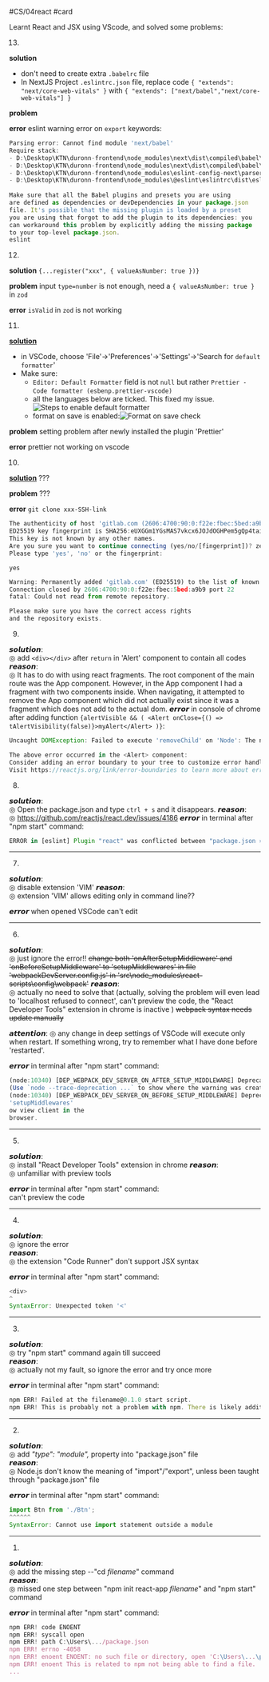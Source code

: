 #CS/04react #card
  
Learnt React and JSX using VScode, and solved some problems:  

13. 
**solution**
- don't need to create extra `.babelrc` file
- In NextJS Project `.eslintrc.json` file, replace code `{ "extends": "next/core-web-vitals" }` with `{ "extends": ["next/babel","next/core-web-vitals"] }`

**problem**

**error**
eslint warning error on `export` keywords:
```javascript
Parsing error: Cannot find module 'next/babel'  
Require stack:  
- D:\Desktop\KTN\duronn-frontend\node_modules\next\dist\compiled\babel\bundle.js  
- D:\Desktop\KTN\duronn-frontend\node_modules\next\dist\compiled\babel\eslint-parser.js  
- D:\Desktop\KTN\duronn-frontend\node_modules\eslint-config-next\parser.js  
- D:\Desktop\KTN\duronn-frontend\node_modules\@eslint\eslintrc\dist\eslintrc.cjs  
  
Make sure that all the Babel plugins and presets you are using  
are defined as dependencies or devDependencies in your package.json  
file. It's possible that the missing plugin is loaded by a preset  
you are using that forgot to add the plugin to its dependencies: you  
can workaround this problem by explicitly adding the missing package  
to your top-level package.json.
eslint
```

12. 
**solution**
`{...register("xxx", { valueAsNumber: true })}`

**problem**
input `type=number` is not enough, need a `{ valueAsNumber: true }` in `zod`

**error**
`isValid` in `zod` is not working

11. 
[**solution**](https://stackoverflow.com/questions/52586965/why-does-prettier-not-format-code-in-vs-code)  
- in VSCode, choose 'File'→'Preferences'→'Settings'→'Search for `default formatter`'
- Make sure: 
	- `Editor: Default Formatter` field is not `null` but rather `Prettier - Code formatter (esbenp.prettier-vscode)` 
	- all the languages below are ticked. This fixed my issue.![Steps to enable default formatter](https://i.stack.imgur.com/DINkP.png)
	- format on save is enabled:![Format on save check](https://i.stack.imgur.com/xBmiH.png)

**problem**
setting problem after newly installed the plugin 'Prettier'

**error**
prettier not working on vscode

10. 
[**solution**](https://forum.gitlab.com/t/the-authenticity-of-host-gitlab-com-54-93-71-23-cant-be-established/916/15) 
???

**problem**
???

**error**
`git clone xxx-SSH-link`
```javascript
The authenticity of host 'gitlab.com (2606:4700:90:0:f22e:fbec:5bed:a9b9)' can't be established.
ED25519 key fingerprint is SHA256:eUXGGm1YGsMAS7vkcx6JOJdOGHPem5gQp4taiCfCLB8.
This key is not known by any other names.
Are you sure you want to continue connecting (yes/no/[fingerprint])? zes
Please type 'yes', 'no' or the fingerprint: 
```
`yes`
```javascript
Warning: Permanently added 'gitlab.com' (ED25519) to the list of known hosts.
Connection closed by 2606:4700:90:0:f22e:fbec:5bed:a9b9 port 22
fatal: Could not read from remote repository.

Please make sure you have the correct access rights
and the repository exists.
```

9. 
𝙨𝙤𝙡𝙪𝙩𝙞𝙤𝙣:  
◎ add `<div></div>` after `return` in 'Alert' component to contain all codes
𝙧𝙚𝙖𝙨𝙤𝙣:  
◎ It has to do with using react fragments. The root component of the main route was the App component. However, in the App component I had a fragment with two components inside. When navigating, it attempted to remove the App component which did not actually exist since it was a fragment which does not add to the actual dom.
𝙚𝙧𝙧𝙤𝙧 in console of chrome after adding function `{alertVisible && ( <Alert onClose={() => tAlertVisibility(false)}>myAlert</Alert> )}`:
```JavaScript
Uncaught DOMException: Failed to execute 'removeChild' on 'Node': The node to be removed is not a child of this node.

The above error occurred in the <Alert> component:
Consider adding an error boundary to your tree to customize error handling behavior.
Visit https://reactjs.org/link/error-boundaries to learn more about error boundaries.
```

8. 
𝙨𝙤𝙡𝙪𝙩𝙞𝙤𝙣:  
◎ Open the package.json and type `ctrl + s` and it disappears.
𝙧𝙚𝙖𝙨𝙤𝙣:  
◎ https://github.com/reactjs/react.dev/issues/4186
𝙚𝙧𝙧𝙤𝙧 in terminal after "npm start" command:  
```javascript
ERROR in [eslint] Plugin "react" was conflicted between "package.json » eslint-config-react-app » C:\Users\hellowlee\Desktop\js\jobify\client\node_modules\eslint-config-react-app\base.js" and "BaseConfig » C:\Users\hellowlee\Desktop\js\JOBIFY\client\node_modules\eslint-config-react-app\base.js". 
```


---
7. 
𝙨𝙤𝙡𝙪𝙩𝙞𝙤𝙣:  
◎ disable extension 'VIM'
𝙧𝙚𝙖𝙨𝙤𝙣:  
◎ extension 'VIM' allows editing only in command line??
  
𝙚𝙧𝙧𝙤𝙧 when opened VSCode
can't edit

---
6. 
𝙨𝙤𝙡𝙪𝙩𝙞𝙤𝙣:  
◎ just ignore the error!!
 ~~change both 'onAfterSetupMiddleware' and 'onBeforeSetupMiddleware' to 'setupMiddlewares' in file 'webpackDevServer.config.js' in 'src\node_modules\react-scripts\config\webpack'~~ 
𝙧𝙚𝙖𝙨𝙤𝙣:  
◎ actually no need to solve that (actually, solving the problem will even lead to 'localhost refused to connect', can't preview the code, the "React Developer Tools" extension in chrome is inactive )
~~webpack syntax needs update manually~~

𝙖𝙩𝙩𝙚𝙣𝙩𝙞𝙤𝙣: 
◎ any change in deep settings of VSCode will execute only when restart. If something wrong, try to remember what I have done before 'restarted'.
   
𝙚𝙧𝙧𝙤𝙧 in terminal after "npm start" command:  
```javascript
(node:10340) [DEP_WEBPACK_DEV_SERVER_ON_AFTER_SETUP_MIDDLEWARE] DeprecationWarning: 'onAfterSetupMiddleware' option is deprecated. Please use the 'setupMiddlewares' option.
(Use `node --trace-deprecation ...` to show where the warning was created)
(node:10340) [DEP_WEBPACK_DEV_SERVER_ON_BEFORE_SETUP_MIDDLEWARE] DeprecationWarning: 'onBeforeSetupMiddleware' option is deprecated. Please use the 
'setupMiddlewares' 
ow view client in the 
browser.
```

---  
5.  
𝙨𝙤𝙡𝙪𝙩𝙞𝙤𝙣:  
◎ install "React Developer Tools" extension in chrome
𝙧𝙚𝙖𝙨𝙤𝙣:  
◎ unfamiliar with preview tools
  
𝙚𝙧𝙧𝙤𝙧 in terminal after "npm start" command:  
can't preview the code

---  
4.  
𝙨𝙤𝙡𝙪𝙩𝙞𝙤𝙣:  
◎ ignore the error  
𝙧𝙚𝙖𝙨𝙤𝙣:  
◎ the extension "Code Runner" don't support JSX syntax  
  
𝙚𝙧𝙧𝙤𝙧 in terminal after "npm start" command:  
```javascript
<div>  
^  
SyntaxError: Unexpected token '<'
```

---  
3.  
𝙨𝙤𝙡𝙪𝙩𝙞𝙤𝙣:  
◎ try "npm start" command again till succeed  
𝙧𝙚𝙖𝙨𝙤𝙣:  
◎ actually not my fault, so ignore the error and try once more  
  
𝙚𝙧𝙧𝙤𝙧 in terminal after "npm start" command:  
```javascript
npm ERR! Failed at the filename@0.1.0 start script.  
npm ERR! This is probably not a problem with npm. There is likely additional logging output above.
```

---  
2.  
𝙨𝙤𝙡𝙪𝙩𝙞𝙤𝙣:  
◎ add *"type": "module",* property into "package.json" file  
𝙧𝙚𝙖𝙨𝙤𝙣:  
◎ Node.js don't know the meaning of "import"/"export", unless been taught through "package.json" file  
  
𝙚𝙧𝙧𝙤𝙧 in terminal after "npm start" command:  
```javascript
import Btn from './Btn';  
^^^^^^  
SyntaxError: Cannot use import statement outside a module  
```

---
1.  
𝙨𝙤𝙡𝙪𝙩𝙞𝙤𝙣:  
◎ add the missing step --"cd *filename*" command  
𝙧𝙚𝙖𝙨𝙤𝙣:  
◎ missed one step between "npm init react-app *filename*" and "npm start" command  
  
𝙚𝙧𝙧𝙤𝙧 in terminal after "npm start" command:  
```javascript
npm ERR! code ENOENT  
npm ERR! syscall open  
npm ERR! path C:\Users\.../package.json  
npm ERR! errno -4058  
npm ERR! enoent ENOENT: no such file or directory, open 'C:\Users\...\package.json'  
npm ERR! enoent This is related to npm not being able to find a file.  
...
```
